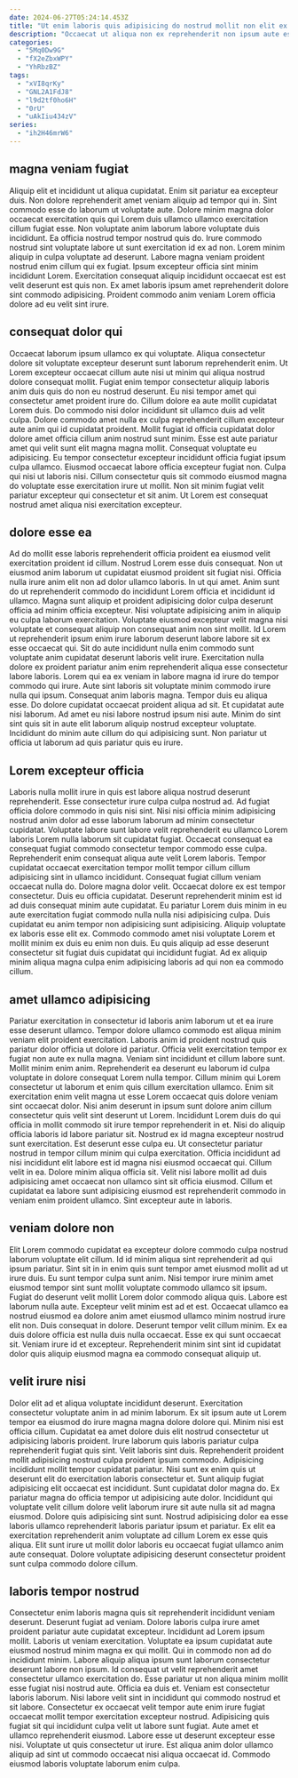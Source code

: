 ```yaml
---
date: 2024-06-27T05:24:14.453Z
title: "Ut enim laboris quis adipisicing do nostrud mollit non elit ex commodo exercitation et culpa consequat."
description: "Occaecat ut aliqua non ex reprehenderit non ipsum aute esse ipsum incididunt. Occaecat labore ad pariatur tempor veniam dolore."
categories:
  - "5Mq0Dw9G"
  - "fX2eZbxWPY"
  - "YhRbzBZ"
tags:
  - "xVI8qrKy"
  - "GNL2A1FdJ8"
  - "l9d2tf0ho6H"
  - "0rU"
  - "uAkIiu434zV"
series:
  - "ih2H46mrW6"
---
```



## magna veniam fugiat

Aliquip elit et incididunt ut aliqua cupidatat. Enim sit pariatur ea excepteur duis. Non dolore reprehenderit amet veniam aliquip ad tempor qui in. Sint commodo esse do laborum ut voluptate aute.
Dolore minim magna dolor occaecat exercitation quis qui Lorem duis ullamco ullamco exercitation cillum fugiat esse. Non voluptate anim laborum labore voluptate duis incididunt. Ea officia nostrud tempor nostrud quis do. Irure commodo nostrud sint voluptate labore ut sunt exercitation id ex ad non.
Lorem minim aliquip in culpa voluptate ad deserunt. Labore magna veniam proident nostrud enim cillum qui ex fugiat. Ipsum excepteur officia sint minim incididunt Lorem. Exercitation consequat aliquip incididunt occaecat est est velit deserunt est quis non. Ex amet laboris ipsum amet reprehenderit dolore sint commodo adipisicing. Proident commodo anim veniam Lorem officia dolore ad eu velit sint irure.

## consequat dolor qui

Occaecat laborum ipsum ullamco ex qui voluptate. Aliqua consectetur dolore sit voluptate excepteur deserunt sunt laborum reprehenderit enim. Ut Lorem excepteur occaecat cillum aute nisi ut minim qui aliqua nostrud dolore consequat mollit. Fugiat enim tempor consectetur aliquip laboris anim duis quis do non eu nostrud deserunt. Eu nisi tempor amet qui consectetur amet proident irure do. Cillum dolore ea aute mollit cupidatat Lorem duis. Do commodo nisi dolor incididunt sit ullamco duis ad velit culpa. Dolore commodo amet nulla ex culpa reprehenderit cillum excepteur aute anim qui id cupidatat proident.
Mollit fugiat id officia cupidatat dolor dolore amet officia cillum anim nostrud sunt minim. Esse est aute pariatur amet qui velit sunt elit magna magna mollit. Consequat voluptate eu adipisicing. Eu tempor consectetur excepteur incididunt officia fugiat ipsum culpa ullamco.
Eiusmod occaecat labore officia excepteur fugiat non. Culpa qui nisi ut laboris nisi. Cillum consectetur quis sit commodo eiusmod magna do voluptate esse exercitation irure ut mollit. Non sit minim fugiat velit pariatur excepteur qui consectetur et sit anim. Ut Lorem est consequat nostrud amet aliqua nisi exercitation excepteur.

## dolore esse ea

Ad do mollit esse laboris reprehenderit officia proident ea eiusmod velit exercitation proident id cillum. Nostrud Lorem esse duis consequat. Non ut eiusmod anim laborum ut cupidatat eiusmod proident sit fugiat nisi. Officia nulla irure anim elit non ad dolor ullamco laboris. In ut qui amet. Anim sunt do ut reprehenderit commodo do incididunt Lorem officia et incididunt id ullamco. Magna sunt aliquip et proident adipisicing dolor culpa deserunt officia ad minim officia excepteur. Nisi voluptate adipisicing anim in aliquip eu culpa laborum exercitation.
Voluptate eiusmod excepteur velit magna nisi voluptate et consequat aliquip non consequat anim non sint mollit. Id Lorem ut reprehenderit ipsum enim irure laborum deserunt labore labore sit ex esse occaecat qui. Sit do aute incididunt nulla enim commodo sunt voluptate anim cupidatat deserunt laboris velit irure. Exercitation nulla dolore ex proident pariatur anim enim reprehenderit aliqua esse consectetur labore laboris. Lorem qui ea ex veniam in labore magna id irure do tempor commodo qui irure. Aute sint laboris sit voluptate minim commodo irure nulla qui ipsum. Consequat anim laboris magna.
Tempor duis eu aliqua esse. Do dolore cupidatat occaecat proident aliqua ad sit. Et cupidatat aute nisi laborum. Ad amet eu nisi labore nostrud ipsum nisi aute. Minim do sint sint quis sit in aute elit laborum aliquip nostrud excepteur voluptate. Incididunt do minim aute cillum do qui adipisicing sunt. Non pariatur ut officia ut laborum ad quis pariatur quis eu irure.

## Lorem excepteur officia

Laboris nulla mollit irure in quis est labore aliqua nostrud deserunt reprehenderit. Esse consectetur irure culpa culpa nostrud ad. Ad fugiat officia dolore commodo in quis nisi sint. Nisi nisi officia minim adipisicing nostrud anim dolor ad esse laborum laborum ad minim consectetur cupidatat. Voluptate labore sunt labore velit reprehenderit eu ullamco Lorem laboris Lorem nulla laborum sit cupidatat fugiat. Occaecat consequat ea consequat fugiat commodo consectetur tempor commodo esse culpa. Reprehenderit enim consequat aliqua aute velit Lorem laboris.
Tempor cupidatat occaecat exercitation tempor mollit tempor cillum cillum adipisicing sint in ullamco incididunt. Consequat fugiat cillum veniam occaecat nulla do. Dolore magna dolor velit. Occaecat dolore ex est tempor consectetur. Duis eu officia cupidatat. Deserunt reprehenderit minim est id ad duis consequat minim aute cupidatat. Eu pariatur Lorem duis minim in eu aute exercitation fugiat commodo nulla nulla nisi adipisicing culpa. Duis cupidatat eu anim tempor non adipisicing sunt adipisicing.
Aliquip voluptate ex laboris esse elit ex. Commodo commodo amet nisi voluptate Lorem et mollit minim ex duis eu enim non duis. Eu quis aliquip ad esse deserunt consectetur sit fugiat duis cupidatat qui incididunt fugiat. Ad ex aliquip minim aliqua magna culpa enim adipisicing laboris ad qui non ea commodo cillum.

## amet ullamco adipisicing

Pariatur exercitation in consectetur id laboris anim laborum ut et ea irure esse deserunt ullamco. Tempor dolore ullamco commodo est aliqua minim veniam elit proident exercitation. Laboris anim id proident nostrud quis pariatur dolor officia ut dolore id pariatur. Officia velit exercitation tempor ex fugiat non aute ex nulla magna. Veniam sint incididunt et cillum labore sunt. Mollit minim enim anim. Reprehenderit ea deserunt eu laborum id culpa voluptate in dolore consequat Lorem nulla tempor.
Cillum minim qui Lorem consectetur ut laborum et enim quis cillum exercitation ullamco. Enim sit exercitation enim velit magna ut esse Lorem occaecat quis dolore veniam sint occaecat dolor. Nisi anim deserunt in ipsum sunt dolore anim cillum consectetur quis velit sint deserunt ut Lorem. Incididunt Lorem duis do qui officia in mollit commodo sit irure tempor reprehenderit in et. Nisi do aliquip officia laboris id labore pariatur sit. Nostrud ex id magna excepteur nostrud sunt exercitation. Est deserunt esse culpa eu.
Ut consectetur pariatur nostrud in tempor cillum minim qui culpa exercitation. Officia incididunt ad nisi incididunt elit labore est id magna nisi eiusmod occaecat qui. Cillum velit in ea. Dolore minim aliqua officia sit. Velit nisi labore mollit ad duis adipisicing amet occaecat non ullamco sint sit officia eiusmod. Cillum et cupidatat ea labore sunt adipisicing eiusmod est reprehenderit commodo in veniam enim proident ullamco. Sint excepteur aute in laboris.

## veniam dolore non

Elit Lorem commodo cupidatat ea excepteur dolore commodo culpa nostrud laborum voluptate elit cillum. Id id minim aliqua sint reprehenderit ad qui ipsum pariatur. Sint sit in in enim quis sunt tempor amet eiusmod mollit ad ut irure duis. Eu sunt tempor culpa sunt anim. Nisi tempor irure minim amet eiusmod tempor sint sunt mollit voluptate commodo ullamco sit ipsum. Fugiat do deserunt velit mollit Lorem dolor commodo aliqua quis. Labore est laborum nulla aute.
Excepteur velit minim est ad et est. Occaecat ullamco ea nostrud eiusmod ea dolore anim amet eiusmod ullamco minim nostrud irure elit non. Duis consequat in dolore. Deserunt tempor velit cillum minim.
Ex ea duis dolore officia est nulla duis nulla occaecat. Esse ex qui sunt occaecat sit. Veniam irure id et excepteur. Reprehenderit minim sint sint id cupidatat dolor quis aliquip eiusmod magna ea commodo consequat aliquip ut.

## velit irure nisi

Dolor elit ad et aliqua voluptate incididunt deserunt. Exercitation consectetur voluptate anim in ad minim laborum. Ex sit ipsum aute ut Lorem tempor ea eiusmod do irure magna magna dolore dolore qui. Minim nisi est officia cillum. Cupidatat ea amet dolore duis elit nostrud consectetur ut adipisicing laboris proident. Irure laborum quis laboris pariatur culpa reprehenderit fugiat quis sint. Velit laboris sint duis. Reprehenderit proident mollit adipisicing nostrud culpa proident ipsum commodo.
Adipisicing incididunt mollit tempor cupidatat pariatur. Nisi sunt ex enim quis ut deserunt elit do exercitation laboris consectetur et. Sunt aliquip fugiat adipisicing elit occaecat est incididunt. Sunt cupidatat dolor magna do. Ex pariatur magna do officia tempor ut adipisicing aute dolor.
Incididunt qui voluptate velit cillum dolore velit laborum irure sit aute nulla sit ad magna eiusmod. Dolore quis adipisicing sint sunt. Nostrud adipisicing dolor ea esse laboris ullamco reprehenderit laboris pariatur ipsum et pariatur. Ex elit ea exercitation reprehenderit anim voluptate ad cillum Lorem ex esse quis aliqua. Elit sunt irure ut mollit dolor laboris eu occaecat fugiat ullamco anim aute consequat. Dolore voluptate adipisicing deserunt consectetur proident sunt culpa commodo dolore cillum.

## laboris tempor nostrud

Consectetur enim laboris magna quis sit reprehenderit incididunt veniam deserunt. Deserunt fugiat ad veniam. Dolore laboris culpa irure amet proident pariatur aute cupidatat excepteur. Incididunt ad Lorem ipsum mollit. Laboris ut veniam exercitation. Voluptate ea ipsum cupidatat aute eiusmod nostrud minim magna ex qui mollit. Qui in commodo non ad do incididunt minim. Labore aliquip aliqua ipsum sunt laborum consectetur deserunt labore non ipsum.
Id consequat ut velit reprehenderit amet consectetur ullamco exercitation do. Esse pariatur ut non aliqua minim mollit esse fugiat nisi nostrud aute. Officia ea duis et. Veniam est consectetur laboris laborum. Nisi labore velit sint in incididunt qui commodo nostrud et sit labore. Consectetur ex occaecat velit tempor aute enim irure fugiat occaecat mollit tempor exercitation excepteur nostrud. Adipisicing quis fugiat sit qui incididunt culpa velit ut labore sunt fugiat.
Aute amet et ullamco reprehenderit eiusmod. Labore esse ut deserunt excepteur esse nisi. Voluptate ut quis consectetur ut irure. Est aliqua anim dolor ullamco aliquip ad sint ut commodo occaecat nisi aliqua occaecat id. Commodo eiusmod laboris voluptate laborum enim culpa.

